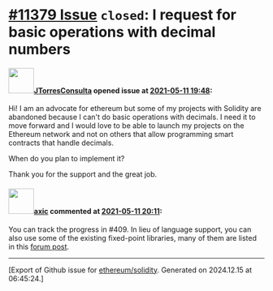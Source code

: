 # [\#11379 Issue](https://github.com/ethereum/solidity/issues/11379) `closed`: I request for basic operations with decimal numbers

#### <img src="https://avatars.githubusercontent.com/u/22349981?u=5b228b0a7f5c537a0eae05557f6603cbb80fb9fa&v=4" width="50">[JTorresConsulta](https://github.com/JTorresConsulta) opened issue at [2021-05-11 19:48](https://github.com/ethereum/solidity/issues/11379):

Hi! I am an advocate for ethereum but some of my projects with Solidity are abandoned because I can't do basic operations with decimals.
I need it to move forward and I would love to be able to launch my projects on the Ethereum network and not on others that allow programming smart contracts that handle decimals.

When do you plan to implement it?

Thank you for the support and the great job.


#### <img src="https://avatars.githubusercontent.com/u/20340?v=4" width="50">[axic](https://github.com/axic) commented at [2021-05-11 20:11](https://github.com/ethereum/solidity/issues/11379#issuecomment-839117635):

You can track the progress in #409. In lieu of language support, you can also use some of the existing fixed-point libraries, many of them are listed in this [forum post](https://forum.openzeppelin.com/t/designing-fixed-point-math-in-openzeppelin-contracts/2499).


-------------------------------------------------------------------------------



[Export of Github issue for [ethereum/solidity](https://github.com/ethereum/solidity). Generated on 2024.12.15 at 06:45:24.]

